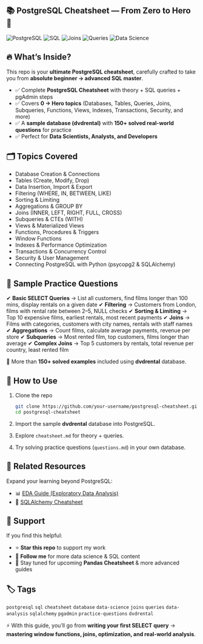 ## 📚 PostgreSQL Cheatsheet — From Zero to Hero 🚀

![PostgreSQL](https://img.shields.io/badge/PostgreSQL-336791?style=for-the-badge\&logo=postgresql\&logoColor=white)
![SQL](https://img.shields.io/badge/SQL-Basics-blue?style=for-the-badge)
![Joins](https://img.shields.io/badge/SQL-JOINS-green?style=for-the-badge)
![Queries](https://img.shields.io/badge/150%2B-Queries-orange?style=for-the-badge)
![Data Science](https://img.shields.io/badge/Data%20Science-Friendly-purple?style=for-the-badge)

## 🔥 What’s Inside?

This repo is your **ultimate PostgreSQL cheatsheet**, carefully crafted to take you from **absolute beginner → advanced SQL master**.

* ✅ Complete **PostgreSQL Cheatsheet** with theory + SQL queries + pgAdmin steps
* ✅ Covers **0 → Hero topics** (Databases, Tables, Queries, Joins, Subqueries, Functions, Views, Indexes, Transactions, Security, and more)
* ✅ A **sample database (dvdrental)** with **150+ solved real-world questions** for practice
* ✅ Perfect for **Data Scientists, Analysts, and Developers**

## 🗂️ Topics Covered

* Database Creation & Connections
* Tables (Create, Modify, Drop)
* Data Insertion, Import & Export
* Filtering (WHERE, IN, BETWEEN, LIKE)
* Sorting & Limiting
* Aggregations & GROUP BY
* Joins (INNER, LEFT, RIGHT, FULL, CROSS)
* Subqueries & CTEs (WITH)
* Views & Materialized Views
* Functions, Procedures & Triggers
* Window Functions
* Indexes & Performance Optimization
* Transactions & Concurrency Control
* Security & User Management
* Connecting PostgreSQL with Python (psycopg2 & SQLAlchemy)

## 📝 Sample Practice Questions

✔ **Basic SELECT Queries** → List all customers, find films longer than 100 mins, display rentals on a given date
✔ **Filtering** → Customers from London, films with rental rate between 2–5, NULL checks
✔ **Sorting & Limiting** → Top 10 expensive films, earliest rentals, most recent payments
✔ **Joins** → Films with categories, customers with city names, rentals with staff names
✔ **Aggregations** → Count films, calculate average payments, revenue per store
✔ **Subqueries** → Most rented film, top customers, films longer than average
✔ **Complex Joins** → Top 5 customers by rentals, total revenue per country, least rented film

📌 More than **150+ solved examples** included using **dvdrental** database.

## 🚀 How to Use

1. Clone the repo

   ```bash
   git clone https://github.com/your-username/postgresql-cheatsheet.git
   cd postgresql-cheatsheet
   ```
2. Import the sample **dvdrental** database into PostgreSQL.
3. Explore `cheatsheet.md` for theory + queries.
4. Try solving practice questions (`questions.md`) in your own database.

## 🔗 Related Resources

Expand your learning beyond PostgreSQL:

* 📊 [EDA Guide (Exploratory Data Analysis)](https://github.com/Harmain-Ali/Complete-EDA-Guide)
* 🐍 [SQLAlchemy Cheatsheet](https://github.com/Harmain-Ali/SQLAlchemy-For-DataScience)


## 🌟 Support

If you find this helpful:

* ⭐ **Star this repo** to support my work
* 👤 **Follow me** for more data science & SQL content
* 🔔 Stay tuned for upcoming **Pandas Cheatsheet** & more advanced guides

## 🏷️ Tags

`postgresql` `sql` `cheatsheet` `database` `data-science` `joins` `queries` `data-analysis` `sqlalchemy` `pgadmin` `practice-questions` `dvdrental`

⚡ With this guide, you’ll go from **writing your first SELECT query** → **mastering window functions, joins, optimization, and real-world analysis**.
